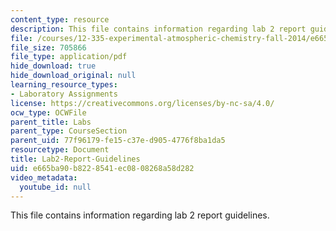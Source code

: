 ```yaml
---
content_type: resource
description: This file contains information regarding lab 2 report guidelines.
file: /courses/12-335-experimental-atmospheric-chemistry-fall-2014/e665ba90b8228541ec0808268a58d282_MIT12_335F14_Lab2-Report.pdf
file_size: 705866
file_type: application/pdf
hide_download: true
hide_download_original: null
learning_resource_types:
- Laboratory Assignments
license: https://creativecommons.org/licenses/by-nc-sa/4.0/
ocw_type: OCWFile
parent_title: Labs
parent_type: CourseSection
parent_uid: 77f96179-fe15-c37e-d905-4776f8ba1da5
resourcetype: Document
title: Lab2-Report-Guidelines
uid: e665ba90-b822-8541-ec08-08268a58d282
video_metadata:
  youtube_id: null
---
```

This file contains information regarding lab 2 report guidelines.